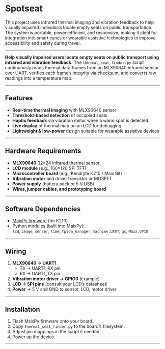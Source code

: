 # Spotseat

This project uses infrared thermal imaging and vibration feedback to help visually impaired individuals locate empty seats on public transportation. The system is portable, power-efficient, and responsive, making it ideal for integration into smart canes or wearable assistive technologies to improve accessibility and safety during travel.

---

**Help visually impaired users locate empty seats on public transport using infrared and vibration feedback.**
The `thermal_seat_finder.py` script continuously reads thermal data frames from an MLX90640 infrared sensor over UART, verifies each frame’s integrity via checksum, and converts raw readings into a temperature map. 

---

## Features

- **Real-time thermal imaging** with MLX90640 sensor
- **Threshold-based detection** of occupied seats
- **Haptic feedback** via vibration motor when a warm spot is detected
- **Live display** of thermal map on an LCD for debugging
- **Lightweight & low-power** design suitable for wearable assistive devices

---

## Hardware Requirements

- **MLX90640** 32×24 infrared thermal sensor
- **LCD module** (e.g., 160×120 SPI TFT)
- **Microcontroller board** (e.g., Kendryte K210 / Maix Bit)
- **Vibration motor** and driver transistor or MOSFET
- **Power supply** (battery pack or 5 V USB)
- **Wires, jumper cables, and prototyping board**

---

## Software Dependencies

- [MaixPy firmware](https://github.com/sipeed/MaixPy) (for K210)
- Python modules (built into MaixPy):  
  `lcd`, `image`, `sensor`, `time`, `fpioa_manager`, `machine.UART`, `gc`, `Maix.GPIO`

---

## Wiring

1. **MLX90640 → UART1**  
   - TX → UART1_RX pin  
   - RX → UART1_TX pin  
2. **Vibration motor driver → GPIO0** (example)  
3. **LCD → SPI pins** (consult your LCD’s datasheet)  
4. **Power** → 5 V and GND to sensor, LCD, motor driver

---

## Installation

1. Flash MaixPy firmware onto your board.
2. Copy `thermal_seat_finder.py` to the board’s filesystem.
3. Adjust pin mappings in the script if needed.
4. Power up the device.

---

